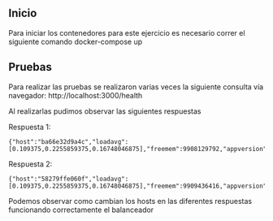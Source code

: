 ## Inicio

Para iniciar los contenedores para este ejercicio es necesario correr el siguiente comando
	docker-compose up

## Pruebas

Para realizar las pruebas se realizaron varias veces la siguiente consulta vía navegador:
	http://localhost:3000/health

Al realizarlas pudimos observar las siguientes respuestas

Respuesta 1:

	{"host":"ba66e32d9a4c","loadavg":[0.109375,0.2255859375,0.16748046875],"freemem":9908129792,"appversion":"1.0.0"}

Respuesta 2:

	{"host":"58279ffe060f","loadavg":[0.109375,0.2255859375,0.16748046875],"freemem":9909436416,"appversion":"1.0.0"}

Podemos observar como cambian los hosts en las diferentes respuestas funcionando correctamente el balanceador